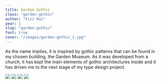 ```yaml
---
title: Garden Gothic
class: "garden-gothic"
author: "Fizz Hui"
year: 1
slug: "garden-gothic"
font: true
cover: "/images/garden-gothic_1.jpg"
---
```


As the name implies, it is inspired by gothic patterns that can be found in my chosen building, the Garden Museum. As it was developed from a church, it has kept the main elements of gothic architectures inside and it has driven me to the next stage of my type design project. 

![](/images/garden-gothic_1.jpeg)
![](/images/garden-gothic_2.png)
![](/images/garden-gothic_3.jpg)
![](/images/garden-gothic_4.png)

